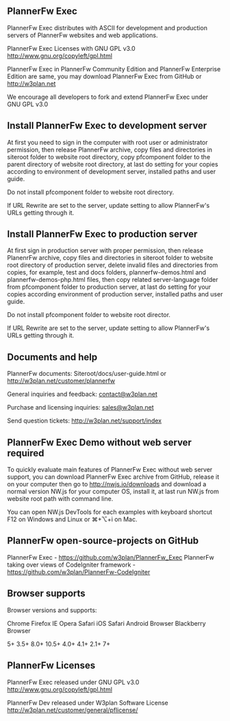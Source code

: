 PlannerFw Exec
---------------

PlannerFw Exec distributes with ASCII for development and production servers of PlannerFw websites and web applications.

PlannerFw Exec Licenses with GNU GPL v3.0 <http://www.gnu.org/copyleft/gpl.html>

PlannerFw Exec in PlannerFw Community Edition and PlannerFw Enterprise Edition are same, you may download PlannerFw Exec
from GitHub or http://w3plan.net

We encourage all developers to fork and extend PlannerFw Exec under GNU GPL v3.0



Install PlannerFw Exec to development server
--------------------------------------------

At first you need to sign in the computer with root user or administrator permission, then release 
PlannerFw archive, copy files and directories in siteroot folder to website root directory, copy 
pfcomponent folder to the parent directory of website root directory, at last do setting for your 
copies according to environment of development server, installed paths and user guide. 

Do not install pfcomponent folder to website root directory.

If URL Rewrite are set to the server, update setting to allow PlannerFw's URLs getting through it.



Install PlannerFw Exec to production server
-------------------------------------------

At first sign in production server with proper permission, then release PlanenrFw archive, copy files and 
directories in siteroot folder to website root directory of production server, delete invalid files and 
directories from copies, for example, test and docs folders, plannerfw-demos.html and plannerfw-demos-php.html 
files, then copy related server-language folder from pfcomponent folder to production server, at last do 
setting for your copies according environment of production server, installed paths and user guide. 

Do not install pfcomponent folder to website root director.

If URL Rewrite are set to the server, update setting to allow PlannerFw's URLs getting through it.



Documents and help
-------------------

PlannerFw documents: Siteroot/docs/user-guide.html or http://w3plan.net/customer/plannerfw

General inquiries and feedback: contact@w3plan.net

Purchase and licensing inquiries: sales@w3plan.net

Send question tickets: http://w3plan.net/support/index



PlannerFw Exec Demo without web server required
------------------------------------------------

To quickly evaluate main features of PlannerFw Exec without web server support, you can download PlannerFw Exec
archive from GitHub, release it on your computer then go to http://nwjs.io/downloads and download a normal 
version NW.js for your computer OS, install it, at last run NW.js from website root path with command line.

You can open NW.js DevTools for each examples with keyboard shortcut F12 on Windows and Linux or ⌘+⌥+i on Mac.



PlannerFw open-source-projects on GitHub
-----------------------------------------

PlannerFw Exec   -   https://github.com/w3plan/PlannerFw_Exec
PlannerFw taking over views of CodeIgniter framework   -   https://github.com/w3plan/PlannerFw-CodeIgniter



Browser supports
-----------------

Browser versions and supports:

  Chrome  Firefox  IE    Opera  Safari  iOS Safari  Android Browser  Blackberry Browser
  
  5+      3.5+     8.0+  10.5+  4.0+    4.1+        2.1+             7+



PlannerFw Licenses
-------------------

PlannerFw Exec released under GNU GPL v3.0   <http://www.gnu.org/copyleft/gpl.html>

PlannerFw Dev released under W3plan Software License   <http://w3plan.net/customer/general/pflicense/>


